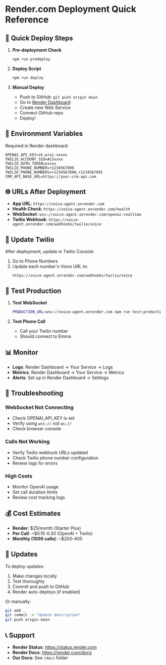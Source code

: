 # Render.com Deployment Quick Reference

## 🚀 Quick Deploy Steps

1. **Pre-deployment Check**
   ```bash
   npm run predeploy
   ```

2. **Deploy Script**
   ```bash
   npm run deploy
   ```

3. **Manual Deploy**
   - Push to GitHub: `git push origin main`
   - Go to [Render Dashboard](https://dashboard.render.com)
   - Create new Web Service
   - Connect GitHub repo
   - Deploy!

## 🔧 Environment Variables

Required in Render dashboard:
```
OPENAI_API_KEY=sk-proj-xxxxx
TWILIO_ACCOUNT_SID=ACxxxxx
TWILIO_AUTH_TOKEN=xxxxx
TWILIO_PHONE_NUMBER=+1234567890
TWILIO_PHONE_NUMBERS=+1234567890,+1234567891
CRM_API_BASE_URL=https://your-crm-api.com
```

## 🌐 URLs After Deployment

- **App URL**: `https://voice-agent.onrender.com`
- **Health Check**: `https://voice-agent.onrender.com/health`
- **WebSocket**: `wss://voice-agent.onrender.com/openai-realtime`
- **Twilio Webhook**: `https://voice-agent.onrender.com/webhooks/twilio/voice`

## 📱 Update Twilio

After deployment, update in Twilio Console:
1. Go to Phone Numbers
2. Update each number's Voice URL to:
   ```
   https://voice-agent.onrender.com/webhooks/twilio/voice
   ```

## 🧪 Test Production

1. **Test WebSocket**
   ```bash
   PRODUCTION_URL=wss://voice-agent.onrender.com npm run test:production-ws
   ```

2. **Test Phone Call**
   - Call your Twilio number
   - Should connect to Emma

## 📊 Monitor

- **Logs**: Render Dashboard → Your Service → Logs
- **Metrics**: Render Dashboard → Your Service → Metrics
- **Alerts**: Set up in Render Dashboard → Settings

## 🚨 Troubleshooting

### WebSocket Not Connecting
- Check OPENAI_API_KEY is set
- Verify using `wss://` not `ws://`
- Check browser console

### Calls Not Working
- Verify Twilio webhook URLs updated
- Check Twilio phone number configuration
- Review logs for errors

### High Costs
- Monitor OpenAI usage
- Set call duration limits
- Review cost tracking logs

## 💰 Cost Estimates

- **Render**: $25/month (Starter Plus)
- **Per Call**: ~$0.15-0.30 (OpenAI + Twilio)
- **Monthly (1000 calls)**: ~$200-400

## 🔄 Updates

To deploy updates:
1. Make changes locally
2. Test thoroughly
3. Commit and push to GitHub
4. Render auto-deploys (if enabled)

Or manually:
```bash
git add .
git commit -m "Update description"
git push origin main
```

## 📞 Support

- **Render Status**: https://status.render.com
- **Render Docs**: https://render.com/docs
- **Our Docs**: See `/docs` folder